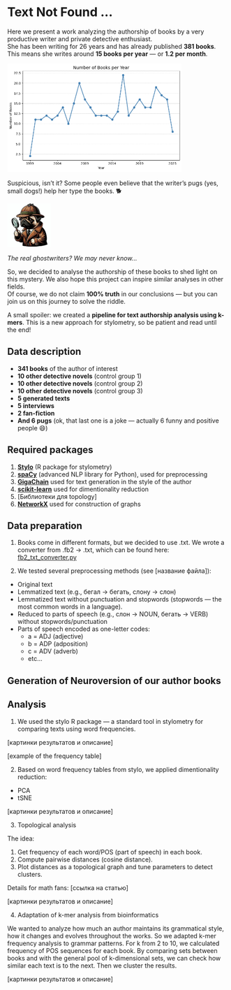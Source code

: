# Text Not Found ...

Here we present a work analyzing the authorship of books by a very productive writer and private detective enthusiast.  
She has been writing for 26 years and has already published **381 books**.  
This means she writes around **15 books per year** — or **1.2 per month**.  
 
<img src="plots/writing_stat.png" alt="Writing trend" width="400">

Suspicious, isn’t it? Some people even believe that the writer’s pugs (yes, small dogs!) help her type the books. 🐕


<img src="images/pug_detective.jpeg" alt="Pug detective" width="100">

*The real ghostwriters? We may never know...*

So, we decided to analyse the authorship of these books to shed light on this mystery. We also hope this project can inspire similar analyses in other fields.  
Of course, we do not claim **100% truth** in our conclusions — but you can join us on this journey to solve the riddle.

A small spoiler: we created a **pipeline for text authorship analysis using k-mers**. This is a new approach for stylometry, so be patient and read until the end!


## Data description

- **341 books** of the author of interest
- **10 other detective novels** (control group 1)
- **10 other detective novels** (control group 2)
- **10 other detective novels** (control group 3)
- **5 generated texts**
- **5 interviews**
- **2 fan-fiction**
- **And 6 pugs** (ok, that last one is a joke — actually 6 funny and positive people 😄)

## Required packages

1. **[Stylo](https://github.com/computationalstylistics/stylo)** (R package for stylometry)
2. **[spaCy](https://spacy.io/usage/spacy-101#whats-spacy)** (advanced NLP library for Python), used for preprocessing
3. **[GigaChain](https://github.com/ai-forever/gigachain)** used for text generation in the style of the author
4. **[scikit-learn](https://scikit-learn.org/stable/)** used for dimentionality reduction
5. [Библиотеки для topology]
6. **[NetworkX](https://networkx.org/documentation/stable/tutorial.html)** used for construction of graphs

## Data preparation

1) Books come in different formats, but we decided to use .txt. We wrote a converter from .fb2 → .txt, which can be found here: [fb2_txt_converter.py](code/fb2_txt_converter.py)

2) We tested several preprocessing methods (see [название файла]):

- Original text
- Lemmatized text (e.g., бегал → бегать, слону → слон)
- Lemmatized text without punctuation and stopwords (stopwords — the most common words in a language).
- Reduced to parts of speech (e.g., слон → NOUN, бегать → VERB) without stopwords/punctuation
- Parts of speech encoded as one-letter codes:
  - a = ADJ   (adjective)
  - b = ADP   (adposition)
  - c = ADV   (adverb)
  - etc...

## Generation of Neuroversion of our author books



## Analysis

1) We used the stylo R package — a standard tool in stylometry for comparing texts using word frequencies.

[картинки результатов и описание]

[example of the frequency table]

2) Based on word frequency tables from stylo, we applied dimentionality reduction:

- PCA
- tSNE

[картинки результатов и описание]

3) Topological analysis

The idea:

1. Get frequency of each word/POS (part of speech) in each book.
2. Compute pairwise distances (cosine distance).
3. Plot distances as a topological graph and tune parameters to detect clusters.

Details for math fans: [ссылка на статью]

[картинки результатов и описание]

4) Adaptation of k-mer analysis from bioinformatics

We wanted to analyze how much an author maintains its grammatical style, how it changes and evolves throughout the works. So we adapted k-mer frequency analysis to grammar patterns. For k from 2 to 10, we calculated frequency of POS sequences for each book. By comparing sets between books and with the general pool of k-dimensional sets, we can check how similar each text is to the next. Then we cluster the results.

[картинки результатов и описание]
